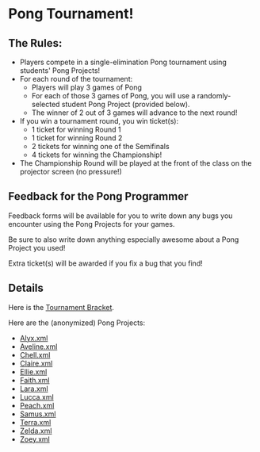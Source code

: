# Pong Tournament!

## The Rules:
- Players compete in a single-elimination Pong tournament using students' Pong Projects!
- For each round of the tournament:
  - Players will play 3 games of Pong
  - For each of those 3 games of Pong, you will use a randomly-selected student Pong Project (provided below).
  - The winner of 2 out of 3 games will advance to the next round!
- If you win a tournament round, you win ticket(s):
  - 1 ticket for winning Round 1
  - 1 ticket for winning Round 2
  - 2 tickets for winning one of the Semifinals
  - 4 tickets for winning the Championship!
- The Championship Round will be played at the front of the class on the projector screen (no pressure!)

## Feedback for the Pong Programmer
Feedback forms will be available for you to write down any bugs you encounter using the Pong Projects for your games.

Be sure to also write down anything especially awesome about a Pong Project you used!

Extra ticket(s) will be awarded if you fix a bug that you find!

## Details
Here is the <a target="_blank" href="http://challonge.com/dpikktqm">Tournament Bracket</a>.

Here are the (anonymized) Pong Projects:
- <a target="_blank" href="https://snap.berkeley.edu/snapsource/snap.html#present:Username=eggsplode&ProjectName=Alyx">Alyx.xml</a>
- <a target="_blank" href="https://snap.berkeley.edu/snapsource/snap.html#present:Username=eggsplode&ProjectName=Aveline">Aveline.xml</a>
- <a target="_blank" href="https://snap.berkeley.edu/snapsource/snap.html#present:Username=eggsplode&ProjectName=Chell">Chell.xml</a>
- <a target="_blank" href="https://snap.berkeley.edu/snapsource/snap.html#present:Username=eggsplode&ProjectName=Claire">Claire.xml</a>
- <a target="_blank" href="https://snap.berkeley.edu/snapsource/snap.html#present:Username=eggsplode&ProjectName=Ellie">Ellie.xml</a>
- <a target="_blank" href="https://snap.berkeley.edu/snapsource/snap.html#present:Username=eggsplode&ProjectName=Faith">Faith.xml</a>
- <a target="_blank" href="https://snap.berkeley.edu/snapsource/snap.html#present:Username=eggsplode&ProjectName=Lara">Lara.xml</a>
- <a target="_blank" href="https://snap.berkeley.edu/snapsource/snap.html#present:Username=eggsplode&ProjectName=Lucca">Lucca.xml</a>
- <a target="_blank" href="https://snap.berkeley.edu/snapsource/snap.html#present:Username=eggsplode&ProjectName=Peach">Peach.xml</a>
- <a target="_blank" href="https://snap.berkeley.edu/snapsource/snap.html#present:Username=eggsplode&ProjectName=Samus">Samus.xml</a>
- <a target="_blank" href="https://snap.berkeley.edu/snapsource/snap.html#present:Username=eggsplode&ProjectName=Terra">Terra.xml</a>
- <a target="_blank" href="https://snap.berkeley.edu/snapsource/snap.html#present:Username=eggsplode&ProjectName=Zelda">Zelda.xml</a>
- <a target="_blank" href="https://snap.berkeley.edu/snapsource/snap.html#present:Username=eggsplode&ProjectName=Zoey">Zoey.xml</a>
